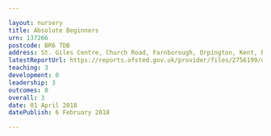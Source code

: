 ```yaml
---

layout: nursery
title: Absolute Beginners
urn: 137266
postcode: BR6 7DB
address: St. Giles Centre, Church Road, Farnborough, Orpington, Kent, BR6 7DB
latestReportUrl: https://reports.ofsted.gov.uk/provider/files/2756199/urn/137266.pdf
teaching: 3
development: 0
leadership: 3
outcomes: 0
overall: 3
date: 01 April 2018 
datePublish: 6 February 2018

---
```

